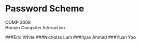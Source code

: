 Password Scheme
================
COMP 3008
<br />Human Computer Interaction

###Eric White
###Nicholas Lam
###Ilyas Ahmed
###Yuan Yao
